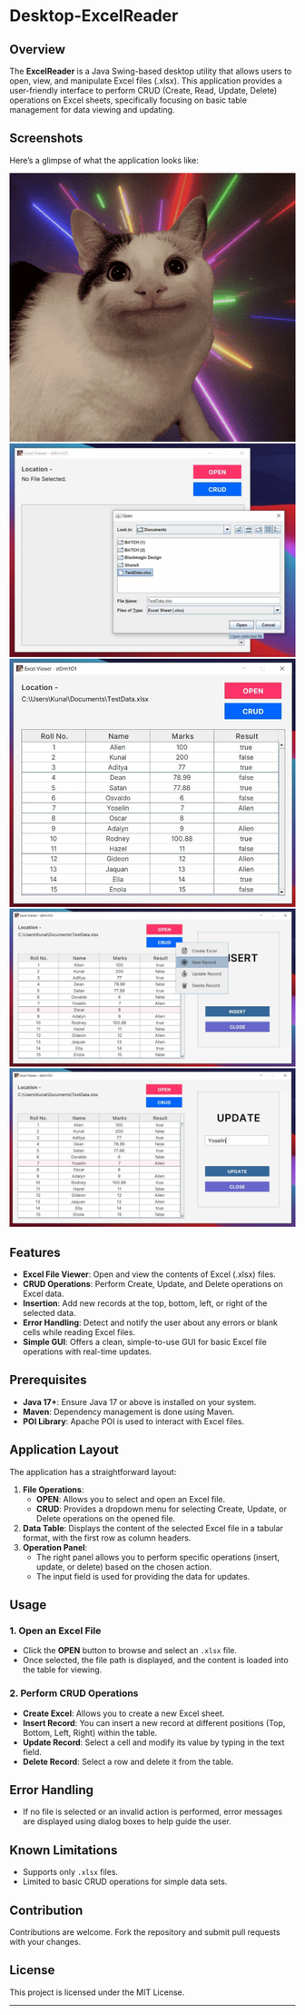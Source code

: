 # Desktop-ExcelReader

## Overview
The **ExcelReader** is a Java Swing-based desktop utility that allows users to open, view, and manipulate Excel files (.xlsx). This application provides a user-friendly interface to perform CRUD (Create, Read, Update, Delete) operations on Excel sheets, specifically focusing on basic table management for data viewing and updating.

## Screenshots

Here’s a glimpse of what the application looks like:

![Icon](src/main/resources/mipmap/icon.png)
![File Selection](preview/preview-1.jpeg)
![File Preview](preview/preview-2.jpeg)
![CRUD Options](preview/preview-3.jpeg)
![Operation Panel](preview/preview-4.jpeg)

## Features
- **Excel File Viewer**: Open and view the contents of Excel (.xlsx) files.
- **CRUD Operations**: Perform Create, Update, and Delete operations on Excel data.
- **Insertion**: Add new records at the top, bottom, left, or right of the selected data.
- **Error Handling**: Detect and notify the user about any errors or blank cells while reading Excel files.
- **Simple GUI**: Offers a clean, simple-to-use GUI for basic Excel file operations with real-time updates.

## Prerequisites
- **Java 17+**: Ensure Java 17 or above is installed on your system.
- **Maven**: Dependency management is done using Maven.
- **POI Library**: Apache POI is used to interact with Excel files.

## Application Layout
The application has a straightforward layout:
1. **File Operations**:
    - **OPEN**: Allows you to select and open an Excel file.
    - **CRUD**: Provides a dropdown menu for selecting Create, Update, or Delete operations on the opened file.
2. **Data Table**: Displays the content of the selected Excel file in a tabular format, with the first row as column headers.
3. **Operation Panel**:
    - The right panel allows you to perform specific operations (insert, update, or delete) based on the chosen action.
    - The input field is used for providing the data for updates.

## Usage

### 1. Open an Excel File
- Click the **OPEN** button to browse and select an `.xlsx` file.
- Once selected, the file path is displayed, and the content is loaded into the table for viewing.

### 2. Perform CRUD Operations
- **Create Excel**: Allows you to create a new Excel sheet.
- **Insert Record**: You can insert a new record at different positions (Top, Bottom, Left, Right) within the table.
- **Update Record**: Select a cell and modify its value by typing in the text field.
- **Delete Record**: Select a row and delete it from the table.

## Error Handling
- If no file is selected or an invalid action is performed, error messages are displayed using dialog boxes to help guide the user.

## Known Limitations
- Supports only `.xlsx` files.
- Limited to basic CRUD operations for simple data sets.

## Contribution
Contributions are welcome. Fork the repository and submit pull requests with your changes.

## License
This project is licensed under the MIT License.

---